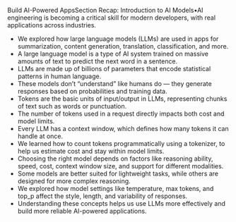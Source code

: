 Build AI-Powered AppsSection Recap:
Introduction to AI Models•AI engineering is becoming a critical skill for modern developers, with real applications across industries.

- We explored how large language models (LLMs) are used in apps for summarization, content generation, translation, classification, and more.
- A large language model is a type of AI system trained on massive amounts of text to predict the next word in a sentence.
- LLMs are made up of billions of parameters that encode statistical patterns in human language.
- These models don’t “understand” like humans do — they generate responses based on probabilities and training data.
- Tokens are the basic units of input/output in LLMs, representing chunks of text such as words or punctuation.
- The number of tokens used in a request directly impacts both cost and model limits.
- Every LLM has a context window, which defines how many tokens it can handle at once.
- We learned how to count tokens programmatically using a tokenizer, to help us estimate cost and stay within model limits.
- Choosing the right model depends on factors like reasoning ability, speed, cost, context window size, and support for different modalities.
- Some models are better suited for lightweight tasks, while others are designed for more complex reasoning.
- We explored how model settings like temperature, max tokens, and top_p affect the style, length, and variability of responses.
- Understanding these concepts helps us use LLMs more effectively and build more reliable AI-powered applications.
